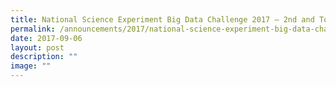 ```yaml
---
title: National Science Experiment Big Data Challenge 2017 – 2nd and Top 5
permalink: /announcements/2017/national-science-experiment-big-data-challenge-2017-2nd-and-top-5/
date: 2017-09-06
layout: post
description: ""
image: ""
---
```


